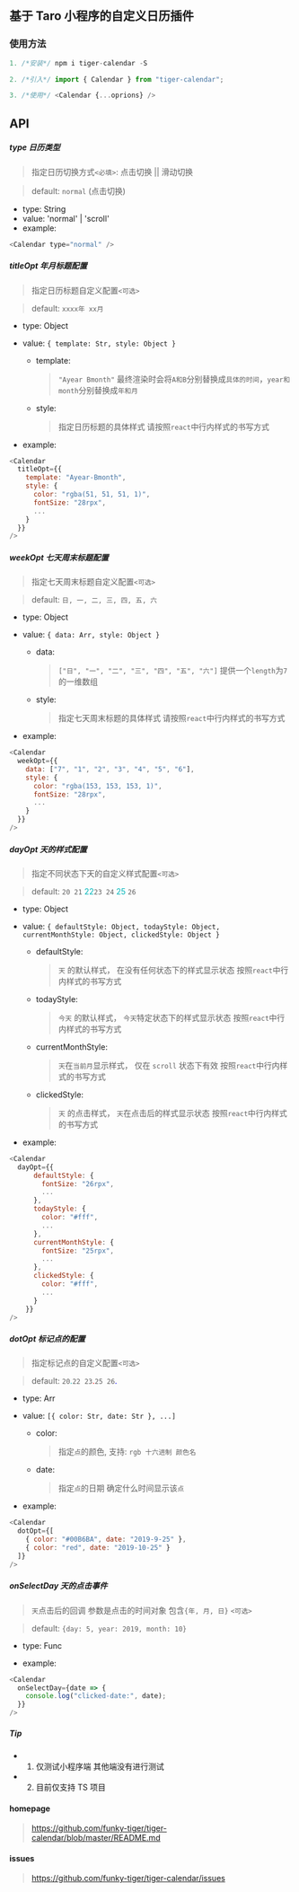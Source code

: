 ## 基于 Taro 小程序的自定义日历插件

### 使用方法

```js
1. /*安装*/ npm i tiger-calendar -S

2. /*引入*/ import { Calendar } from "tiger-calendar";

3. /*使用*/ <Calendar {...oprions} />
```

## API

##### type 日历类型

> 指定日历切换方式`<必填>`: 点击切换 || 滑动切换

> default: `normal` (点击切换)

- type: String
- value: 'normal' | 'scroll'
- example:

```js
<Calendar type="normal" />
```

##### titleOpt 年月标题配置

> 指定日历标题自定义配置`<可选>`

> default: `xxxx年 xx月`

- type: Object

- value: `{ template: Str, style: Object }`

  - template:

    > `"Ayear Bmonth"`
    > 最终渲染时会将`A和B`分别替换成`具体的时间`，`year和month`分别替换成`年和月`

  - style:
    > 指定日历标题的具体样式 请按照`react`中行内样式的书写方式

- example:

```js
<Calendar
  titleOpt={{
    template: "Ayear-Bmonth",
    style: {
      color: "rgba(51, 51, 51, 1)",
      fontSize: "28rpx",
      ...
    }
  }}
/>
```

##### weekOpt 七天周末标题配置

> 指定七天周末标题自定义配置`<可选>`

> default: `日, 一, 二, 三, 四, 五, 六`

- type: Object

- value: `{ data: Arr, style: Object }`

  - data:

    > `["日", "一", "二", "三", "四", "五", "六"]`
    > 提供一个`length`为`7`的一维数组

  - style:
    > 指定七天周末标题的具体样式 请按照`react`中行内样式的书写方式

- example:

```js
<Calendar
  weekOpt={{
    data: ["7", "1", "2", "3", "4", "5", "6"],
    style: {
      color: "rgba(153, 153, 153, 1)",
      fontSize: "28rpx",
      ...
    }
  }}
/>
```

##### dayOpt 天的样式配置

> 指定不同状态下天的自定义样式配置`<可选>`

> default: `20 21` <font color=#00b6ba >22</font>`23 24` <font color=#00b6ba >25</font> `26`

- type: Object

- value: `{ defaultStyle: Object, todayStyle: Object, currentMonthStyle: Object, clickedStyle: Object }`

  - defaultStyle:

    > `天` 的默认样式， 在没有任何状态下的样式显示状态
    > 按照`react`中行内样式的书写方式

  - todayStyle:

    > `今天` 的默认样式， `今天`特定状态下的样式显示状态
    > 按照`react`中行内样式的书写方式

  - currentMonthStyle:

    > `天`在`当前月`显示样式， 仅在 `scroll` 状态下有效
    > 按照`react`中行内样式的书写方式

  - clickedStyle:

    > `天` 的点击样式， `天`在点击后的样式显示状态
    > 按照`react`中行内样式的书写方式

- example:

```js
<Calendar
  dayOpt={{
      defaultStyle: {
        fontSize: "26rpx",
        ...
      },
      todayStyle: {
        color: "#fff",
        ...
      },
      currentMonthStyle: {
        fontSize: "25rpx",
        ...
      },
      clickedStyle: {
        color: "#fff",
        ...
      }
    }}
/>
```

##### dotOpt 标记点的配置

> 指定标记点的自定义配置`<可选>`

> default: `20`<font color=#00b6ba >.</font>`22 23`<font color=red >.</font>`25 26`<font color=blue >.</font>

- type: Arr

- value: `[{ color: Str, date: Str }, ...]`

  - color:

    > 指定`点`的颜色, 支持: `rgb 十六进制 颜色名`

  - date:
    > 指定`点`的日期 确定什么时间显示该`点`

- example:

```js
<Calendar
  dotOpt={[
    { color: "#00B6BA", date: "2019-9-25" },
    { color: "red", date: "2019-10-25" }
  ]}
/>
```

##### onSelectDay 天的点击事件

> `天`点击后的回调 参数是点击的时间对象 包含`{年, 月, 日}` `<可选>`

> default: `{day: 5, year: 2019, month: 10}`

- type: Func

- example:

```js
<Calendar
  onSelectDay={date => {
    console.log("clicked-date:", date);
  }}
/>
```

##### Tip

- 1. 仅测试小程序端 其他端没有进行测试
- 2. 目前仅支持 TS 项目

#### homepage

> https://github.com/funky-tiger/tiger-calendar/blob/master/README.md

#### issues

> https://github.com/funky-tiger/tiger-calendar/issues
